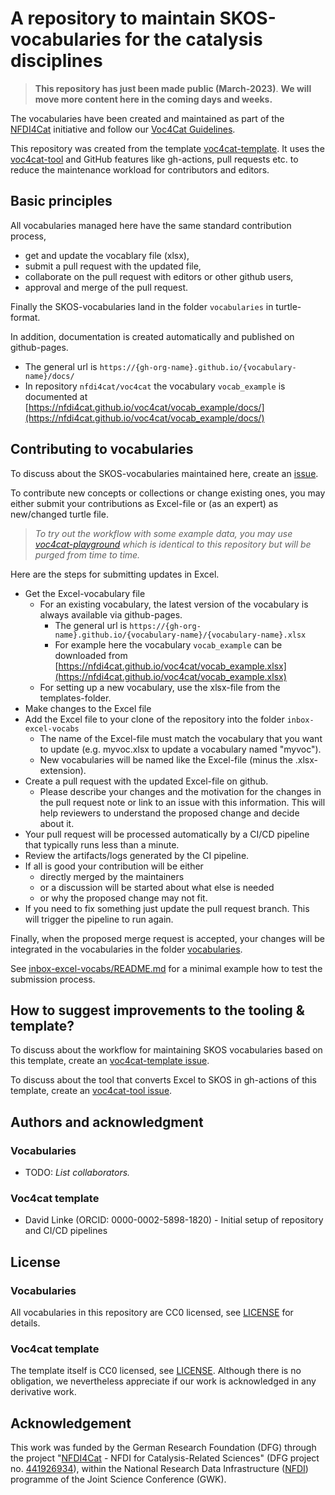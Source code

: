 # A repository to maintain SKOS-vocabularies for the catalysis disciplines

> **This repository has just been made public (March-2023)**.
> **We will move more content here in the coming days and weeks.**

The vocabularies have been created and maintained as part of the [NFDI4Cat](http://www.nfdi4cat.org) initiative and follow our [Voc4Cat Guidelines](https://doi.org/10.5281/zenodo.7669183).

This repository was created from the template [voc4cat-template](https://github.com/nfdi4cat/voc4cat-template). 
It uses the [voc4cat-tool](https://github.com/nfdi4cat/voc4cat-tool) and GitHub features like gh-actions, pull requests etc. to reduce the maintenance workload for contributors and editors.

## Basic principles

All vocabularies managed here have the same standard contribution process,

- get and update the vocablary file (xlsx),
- submit a pull request with the updated file,
- collaborate on the pull request with editors or other github users,
- approval and merge of the pull request.

Finally the SKOS-vocabularies land in the folder `vocabularies` in turtle-format.

In addition, documentation is created automatically and published on github-pages.

- The general url is `https://{gh-org-name}.github.io/{vocabulary-name}/docs/`
- In repository `nfdi4cat/voc4cat` the vocabulary `vocab_example` is documented at [https://nfdi4cat.github.io/voc4cat/vocab_example/docs/](https://nfdi4cat.github.io/voc4cat/vocab_example/docs/)


## Contributing to vocabularies

To discuss about the SKOS-vocabularies maintained here, create an [issue](https://github.com/nfdi4cat/voc4cat/issues).

To contribute new concepts or collections or change existing ones, you may either submit your contributions as Excel-file or (as an expert) as new/changed turtle file.

> *To try out the workflow with some example data, you may use  [voc4cat-playground](https://github.com/nfdi4cat/voc4cat-playground) which is identical to this repository but will be purged from time to time.*

Here are the steps for submitting updates in Excel.

- Get the Excel-vocabulary file
  - For an existing vocabulary, the latest version of the vocabulary is always available via github-pages.
    - The general url is `https://{gh-org-name}.github.io/{vocabulary-name}/{vocabulary-name}.xlsx`
    - For example here the vocabulary `vocab_example` can be downloaded from [https://nfdi4cat.github.io/voc4cat/vocab_example.xlsx](https://nfdi4cat.github.io/voc4cat/vocab_example.xlsx)
  - For setting up a new vocabulary, use the xlsx-file from the templates-folder.
- Make changes to the Excel file
- Add the Excel file to your clone of the repository into the folder `inbox-excel-vocabs`
  - The name of the Excel-file must match the vocabulary that you want to update (e.g. myvoc.xlsx to update a vocabulary named "myvoc").
  - New vocabularies will be named like the Excel-file (minus the .xlsx-extension).
- Create a pull request with the updated Excel-file on github.
  - Please describe your changes and the motivation for the changes in the pull request note or link to an issue with this information. This will help reviewers to understand the proposed change and decide about it.
- Your pull request will be processed automatically by a CI/CD pipeline that typically runs less than a minute.
- Review the artifacts/logs generated by the CI pipeline.
- If all is good your contribution will be either
  - directly merged by the maintainers
  - or a discussion will be started about what else is needed
  - or why the proposed change may not fit.
- If you need to fix something just update the pull request branch. This will trigger the pipeline to run again.

Finally, when the proposed merge request is accepted, your changes will be integrated in the vocabularies in the folder [vocabularies](https://github.com/nfdi4cat/voc4cat/tree/main/vocabularies).

See [inbox-excel-vocabs/README.md](inbox-excel-vocabs/README.md) for a minimal example how to test the submission process.

## How to suggest improvements to the tooling & template?

To discuss about the workflow for maintaining SKOS vocabularies based on this template, create an [voc4cat-template issue](https://github.com/nfdi4cat/voc4cat-template/issues).

To discuss about the tool that converts Excel to SKOS in gh-actions of this template, create an [voc4cat-tool issue](https://github.com/nfdi4cat/voc4cat-tool/issues).


## Authors and acknowledgment

### Vocabularies

- TODO: *List collaborators.*

### Voc4cat template

- David Linke (ORCID: 0000-0002-5898-1820) - Initial setup of repository and CI/CD pipelines

## License

### Vocabularies

All vocabularies in this repository are CC0 licensed, see [LICENSE](LICENSE) for details.

### Voc4cat template

The template itself is CC0 licensed, see [LICENSE](LICENSE). Although there is no obligation, we nevertheless appreciate if our work is acknowledged in any derivative work.

## Acknowledgement

This work was funded by the German Research Foundation (DFG) through the project "[NFDI4Cat](https://www.nfdi4cat.org) - NFDI for Catalysis-Related Sciences" (DFG project no. [441926934](https://gepris.dfg.de/gepris/projekt/441926934)), within the National Research Data Infrastructure ([NFDI](https://www.nfdi.de)) programme of the Joint Science Conference (GWK).
